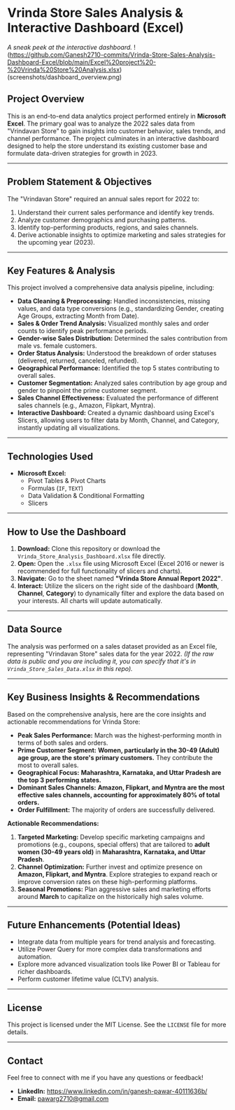 # Vrinda Store Sales Analysis & Interactive Dashboard (Excel)

*A sneak peek at the interactive dashboard.*
!(https://github.com/Ganesh2710-commits/Vrinda-Store-Sales-Analysis-Dashboard-Excel/blob/main/Excel%20project%20-%20Vrinda%20Store%20Analysis.xlsx)(screenshots/dashboard_overview.png) 

## Project Overview

This is an end-to-end data analytics project performed entirely in **Microsoft Excel**. The primary goal was to analyze the 2022 sales data from "Vrindavan Store" to gain insights into customer behavior, sales trends, and channel performance. The project culminates in an interactive dashboard designed to help the store understand its existing customer base and formulate data-driven strategies for growth in 2023.

---

## Problem Statement & Objectives

The "Vrindavan Store" required an annual sales report for 2022 to:
1.  Understand their current sales performance and identify key trends.
2.  Analyze customer demographics and purchasing patterns.
3.  Identify top-performing products, regions, and sales channels.
4.  Derive actionable insights to optimize marketing and sales strategies for the upcoming year (2023).

---

## Key Features & Analysis

This project involved a comprehensive data analysis pipeline, including:

* **Data Cleaning & Preprocessing:** Handled inconsistencies, missing values, and data type conversions (e.g., standardizing Gender, creating Age Groups, extracting Month from Date).
* **Sales & Order Trend Analysis:** Visualized monthly sales and order counts to identify peak performance periods.
* **Gender-wise Sales Distribution:** Determined the sales contribution from male vs. female customers.
* **Order Status Analysis:** Understood the breakdown of order statuses (delivered, returned, canceled, refunded).
* **Geographical Performance:** Identified the top 5 states contributing to overall sales.
* **Customer Segmentation:** Analyzed sales contribution by age group and gender to pinpoint the prime customer segment.
* **Sales Channel Effectiveness:** Evaluated the performance of different sales channels (e.g., Amazon, Flipkart, Myntra).
* **Interactive Dashboard:** Created a dynamic dashboard using Excel's Slicers, allowing users to filter data by Month, Channel, and Category, instantly updating all visualizations.

---

## Technologies Used

* **Microsoft Excel:**
    * Pivot Tables & Pivot Charts
    * Formulas (`IF`, `TEXT`)
    * Data Validation & Conditional Formatting
    * Slicers

---

## How to Use the Dashboard

1.  **Download:** Clone this repository or download the `Vrinda_Store_Analysis_Dashboard.xlsx` file directly.
2.  **Open:** Open the `.xlsx` file using Microsoft Excel (Excel 2016 or newer is recommended for full functionality of slicers and charts).
3.  **Navigate:** Go to the sheet named **"Vrinda Store Annual Report 2022"**.
4.  **Interact:** Utilize the slicers on the right side of the dashboard (**Month**, **Channel**, **Category**) to dynamically filter and explore the data based on your interests. All charts will update automatically.

---

## Data Source

The analysis was performed on a sales dataset provided as an Excel file, representing "Vrindavan Store" sales data for the year 2022.
*(If the raw data is public and you are including it, you can specify that it's in `Vrinda_Store_Sales_Data.xlsx` in this repo).*

---

## Key Business Insights & Recommendations

Based on the comprehensive analysis, here are the core insights and actionable recommendations for Vrinda Store:

* **Peak Sales Performance:** March was the highest-performing month in terms of both sales and orders.
* **Prime Customer Segment:** **Women, particularly in the 30-49 (Adult) age group, are the store's primary customers.** They contribute the most to overall sales.
* **Geographical Focus:** **Maharashtra, Karnataka, and Uttar Pradesh are the top 3 performing states.**
* **Dominant Sales Channels:** **Amazon, Flipkart, and Myntra are the most effective sales channels, accounting for approximately 80% of total orders.**
* **Order Fulfillment:** The majority of orders are successfully delivered.

**Actionable Recommendations:**

1.  **Targeted Marketing:** Develop specific marketing campaigns and promotions (e.g., coupons, special offers) that are tailored to **adult women (30-49 years old)** in **Maharashtra, Karnataka, and Uttar Pradesh**.
2.  **Channel Optimization:** Further invest and optimize presence on **Amazon, Flipkart, and Myntra**. Explore strategies to expand reach or improve conversion rates on these high-performing platforms.
3.  **Seasonal Promotions:** Plan aggressive sales and marketing efforts around **March** to capitalize on the historically high sales volume.

---

## Future Enhancements (Potential Ideas)

* Integrate data from multiple years for trend analysis and forecasting.
* Utilize Power Query for more complex data transformations and automation.
* Explore more advanced visualization tools like Power BI or Tableau for richer dashboards.
* Perform customer lifetime value (CLTV) analysis.

---

## License

This project is licensed under the MIT License. See the `LICENSE` file for more details.

---

## Contact

Feel free to connect with me if you have any questions or feedback!

* **LinkedIn:** https://www.linkedin.com/in/ganesh-pawar-40111636b/ 
* **Email:** pawarg2710@gmail.com
